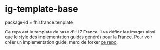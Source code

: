 # ig-template-base
package-id = fhir.france.template

Ce repo est le template de base d'HL7 France. Il va définir les images ainsi que le style des implementation guides générés pour la France.
Pour voir créer un implementation guide, merci de forker [ce repo](https://github.com/HL7France/fr-ig-template).